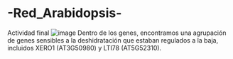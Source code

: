 # -Red_Arabidopsis-
Actividad final
![image](https://user-images.githubusercontent.com/85301800/124329218-b7a76680-db50-11eb-8f92-74219fb81004.png)
Dentro de los genes, encontramos una agrupación de genes sensibles a la deshidratación que estaban regulados a la baja, incluidos XERO1 (AT3G50980) y LTI78 (AT5G52310).

